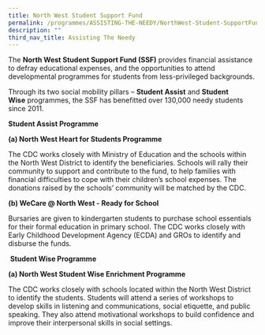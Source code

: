 ```yaml
---
title: North West Student Support Fund
permalink: /programmes/ASSISTING-THE-NEEDY/NorthWest-Student-SupportFund
description: ""
third_nav_title: Assisting The Needy
---
```

The **North West Student Support Fund (SSF)** provides financial assistance to defray educational expenses, and the opportunities to attend developmental programmes for students from less-privileged backgrounds.  

Through its two social mobility pillars – **Student Assist** and **Student Wise** programmes, the SSF has benefitted over 130,000 needy students since 2011. 

**Student Assist Programme**

**(a) North West Heart for Students Programme**  
  
The CDC works closely with Ministry of Education and the schools within the North West District to identify the beneficiaries. Schools will rally their community to support and contribute to the fund, to help families with financial difficulties to cope with their children’s school expenses. The donations raised by the schools’ community will be matched by the CDC.  

**(b) WeCare @ North West - Ready for School**

Bursaries are given to kindergarten students to purchase school essentials for their formal education in primary school. The CDC works closely with Early Childhood Development Agency (ECDA) and GROs to identify and disburse the funds.

 **Student Wise Programme**

**(a) North West Student Wise Enrichment Programme**

The CDC works closely with schools located within the North West District to identify the students. Students will attend a series of workshops to develop skills in listening and communications, social etiquette, and public speaking. They also attend motivational workshops to build confidence and improve their interpersonal skills in social settings.

